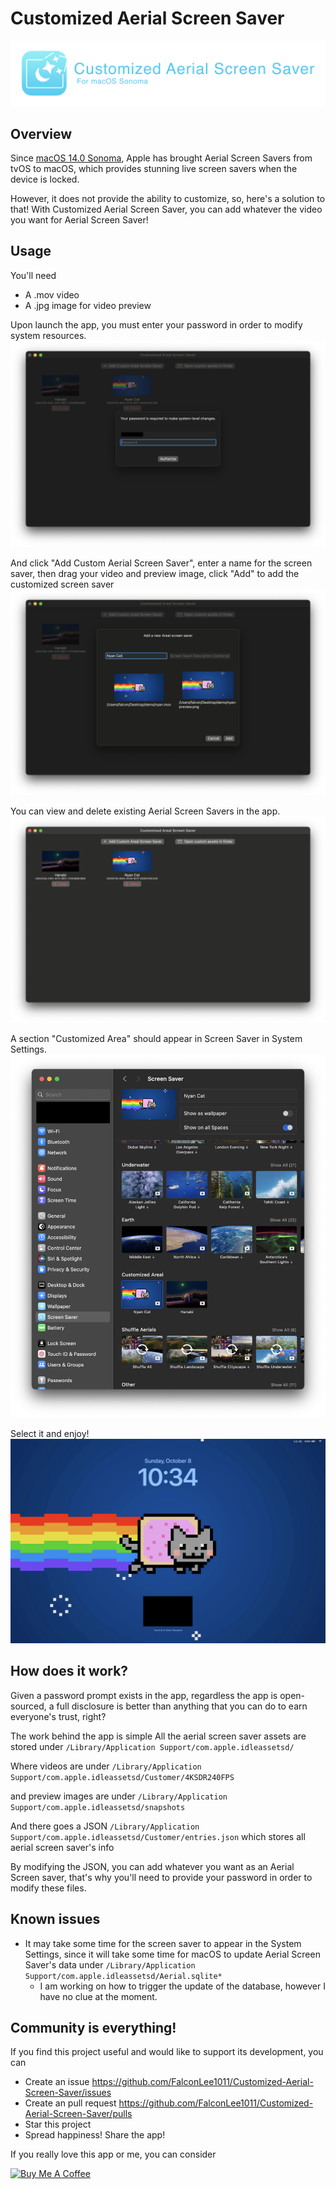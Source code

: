 # Customized Aerial Screen Saver
<div style="width: 100%; text-align: center;">
  <img src="./docs/banner.png" />
</div>

## Overview
Since [macOS 14.0 Sonoma](https://www.apple.com/macos/sonoma/), Apple has brought Aerial Screen Savers from tvOS to macOS, which provides stunning live screen savers when the device is locked.

However, it does not provide the ability to customize, so, here's a solution to that! With Customized Aerial Screen Saver, you can add whatever the video you want for Aerial Screen Saver!

## Usage
You'll need
- A .mov video
- A .jpg image for video preview

Upon launch the app, you must enter your password in order to modify system resources.
![](./docs/launch.png)

And click "Add Custom Aerial Screen Saver", enter a name for the screen saver, then drag your video and preview image, click "Add" to add the customized screen saver
![](./docs/adding.png)

You can view and delete existing Aerial Screen Savers in the app.
![](./docs/management.png)

A section "Customized Area" should appear in Screen Saver in System Settings.
![](./docs/settings.png)

Select it and enjoy!
![](./docs/preview.png)


## How does it work?

Given a password prompt exists in the app, regardless the app is open-sourced, a full disclosure is better than anything that you can do to earn everyone's trust, right?

The work behind the app is simple
All the aerial screen saver assets are stored under `/Library/Application Support/com.apple.idleassetsd/`

Where videos are under `/Library/Application Support/com.apple.idleassetsd/Customer/4KSDR240FPS`

and preview images are under `/Library/Application Support/com.apple.idleassetsd/snapshots`

And there goes a JSON 
`/Library/Application Support/com.apple.idleassetsd/Customer/entries.json` which stores all aerial screen saver's info

By modifying the JSON, you can add whatever you want as an Aerial Screen saver, that's why you'll need to provide your password in order to modify these files.

## Known issues
- It may take some time for the screen saver to appear in the System Settings, since it will take some time for macOS to update Aerial Screen Saver's data under `/Library/Application Support/com.apple.idleassetsd/Aerial.sqlite*`
  - I am working on how to trigger the update of the database, however I have no clue at the moment.

## Community is everything!
If you find this project useful and would like to support its development, you can
  - Create an issue https://github.com/FalconLee1011/Customized-Aerial-Screen-Saver/issues 
  - Create an pull request https://github.com/FalconLee1011/Customized-Aerial-Screen-Saver/pulls
  - Star this project
  - Spread happiness! Share the app!

If you really love this app or me, you can consider

<a href="https://www.buymeacoffee.com/xtli" target="_blank"><img src="https://cdn.buymeacoffee.com/buttons/v2/default-yellow.png" alt="Buy Me A Coffee" style="height: 60px !important;width: 217px !important;" ></a>